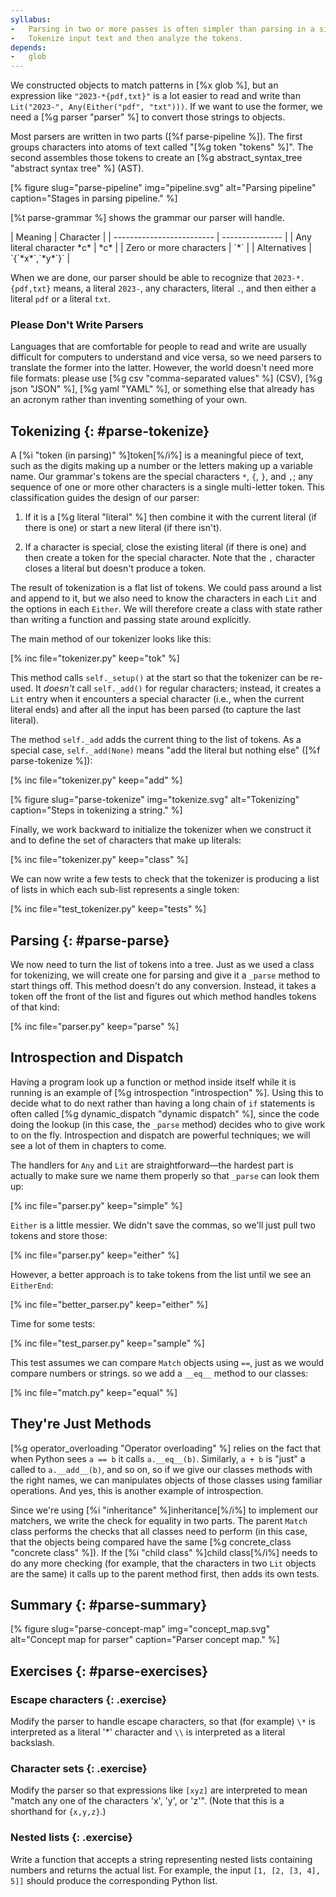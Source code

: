 ```yaml
---
syllabus:
-   Parsing in two or more passes is often simpler than parsing in a single pass.
-   Tokenize input text and then analyze the tokens.
depends:
-   glob
---
```


We constructed objects to match patterns in [%x glob %],
but an expression like `"2023-*{pdf,txt}"`
is a lot easier to read and write
than `Lit("2023-", Any(Either("pdf", "txt")))`.
If we want to use the former,
we need a [%g parser "parser" %]
to convert those strings to objects.

Most parsers are written in two parts ([%f parse-pipeline %]).
The first groups characters into atoms of text called "[%g token "tokens" %]".
The second assembles those tokens to create
an [%g abstract_syntax_tree "abstract syntax tree" %] (AST).

[% figure
   slug="parse-pipeline"
   img="pipeline.svg"
   alt="Parsing pipeline"
   caption="Stages in parsing pipeline."
%]

[%t parse-grammar %] shows the grammar our parser will handle.

<div class="table" id="parse-grammar" caption="Glob grammar." markdown="1">
| Meaning                   | Character       |
| ------------------------- | --------------- |
| Any literal character *c* | *c*             |
| Zero or more characters   | `*`             |
| Alternatives              | `{`*x*`,`*y*`}` |
</div>

When we are done,
our parser should be able to recognize that `2023-*.{pdf,txt}` means,
a literal `2023-`,
any characters,
literal `.`,
and then either a literal `pdf` or a literal `txt`.

<div class="callout" markdown="1">

### Please Don't Write Parsers

Languages that are comfortable for people to read and write
are usually difficult for computers to understand
and vice versa,
so we need parsers to translate the former into the latter.
However,
the world doesn't need more file formats:
please use [%g csv "comma-separated values" %] (CSV),
[%g json "JSON" %], [%g yaml "YAML" %],
or something else that already has an acronym
rather than inventing something of your own.

</div>

## Tokenizing {: #parse-tokenize}

A [%i "token (in parsing)" %]token[%/i%] is a meaningful piece of text,
such as the digits making up a number or the letters making up a variable name.
Our grammar's tokens are the special characters `*`, `{`, `}`, and `,`;
any sequence of one or more other characters is a single multi-letter token.
This classification guides the design of our parser:

1.  If it is a [%g literal "literal" %] then
    combine it with the current literal (if there is one)
    or start a new literal (if there isn't).

1.  If a character is special,
    close the existing literal (if there is one)
    and then create a token for the special character.
    Note that the `,` character closes a literal but doesn't produce a token.

The result of tokenization is a flat list of tokens.
We could pass around a list and append to it,
but we also need to know the characters in each `Lit`
and the options in each `Either`.
We will therefore create a class with state
rather than writing a function and passing state around explicitly.

The main method of our tokenizer looks like this:

[% inc file="tokenizer.py" keep="tok" %]

This method calls `self._setup()` at the start
so that the tokenizer can be re-used.
It *doesn't* call `self._add()` for regular characters;
instead,
it creates a `Lit` entry when it encounters a special character
(i.e., when the current literal ends)
and after all the input has been parsed
(to capture the last literal).

The method `self._add` adds the current thing to the list of tokens.
As a special case,
`self._add(None)` means "add the literal but nothing else"
([%f parse-tokenize %]):

[% inc file="tokenizer.py" keep="add" %]

[% figure
   slug="parse-tokenize"
   img="tokenize.svg"
   alt="Tokenizing"
   caption="Steps in tokenizing a string."
%]

Finally,
we work backward to initialize the tokenizer when we construct it
and to define the set of characters that make up literals:

[% inc file="tokenizer.py" keep="class" %]

We can now write a few tests to check that
the tokenizer is producing a list of lists
in which each sub-list represents a single token:

[% inc file="test_tokenizer.py" keep="tests" %]

## Parsing {: #parse-parse}

We now need to turn the list of tokens into a tree.
Just as we used a class for tokenizing,
we will create one for parsing
and give it a `_parse` method to start things off.
This method doesn't do any conversion.
Instead,
it takes a token off the front of the list
and figures out which method handles tokens of that kind:

[% inc file="parser.py" keep="parse" %]

<div class="callout" markdown="1">

## Introspection and Dispatch

Having a program look up a function or method inside itself
while it is running
is an example of [%g introspection "introspection" %].
Using this to decide what to do next
rather than having a long chain of `if` statements
is often called [%g dynamic_dispatch "dynamic dispatch" %],
since the code doing the lookup
(in this case, the `_parse` method)
decides who to give work to on the fly.
Introspection and dispatch are powerful techniques;
we will see a lot of them in chapters to come.

</div>

The handlers for `Any` and `Lit` are straightforward—the
hardest part is actually to make sure we name them properly
so that `_parse` can look them up:

[% inc file="parser.py" keep="simple" %]

`Either` is a little messier.
We didn't save the commas,
so we'll just pull two tokens and store those:

[% inc file="parser.py" keep="either" %]

However,
a better approach is to take tokens from the list until we see an `EitherEnd`:

[% inc file="better_parser.py" keep="either" %]

Time for some tests:

[% inc file="test_parser.py" keep="sample" %]

This test assumes we can compare `Match` objects using `==`,
just as we would compare numbers or strings.
so we add a `__eq__` method to our classes:

[% inc file="match.py" keep="equal" %]

<div class="callout" markdown="1">

## They're Just Methods

[%g operator_overloading "Operator overloading" %]
relies on the fact that when Python sees `a == b` it calls `a.__eq__(b)`.
Similarly,
`a + b` is "just" a called to `a.__add__(b)`, and so on,
so if we give our classes methods with the right names,
we can manipulates objects of those classes using familiar operations.
And yes,
this is another example of introspection.

Since we're using [%i "inheritance" %]inheritance[%/i%] to implement our matchers,
we write the check for equality in two parts.
The parent `Match` class performs the checks that all classes need to perform
(in this case,
that the objects being compared have the same
[%g concrete_class "concrete class" %]).
If the [%i "child class" %]child class[%/i%] needs to do any more checking
(for example, that the characters in two `Lit` objects are the same)
it calls up to the parent method first,
then adds its own tests.

</div>

## Summary {: #parse-summary}

[% figure
   slug="parse-concept-map"
   img="concept_map.svg"
   alt="Concept map for parser"
   caption="Parser concept map."
%]

## Exercises {: #parse-exercises}

### Escape characters {: .exercise}

Modify the parser to handle escape characters,
so that (for example) `\*` is interpreted as a literal '*' character
and `\\` is interpreted as a literal backslash.

### Character sets {: .exercise}

Modify the parser so that expressions like `[xyz]` are interpreted to mean
"match any one of the characters 'x', 'y', or 'z'".
(Note that this is a shorthand for `{x,y,z}`.)

### Nested lists {: .exercise}

Write a function that accepts a string representing nested lists containing numbers
and returns the actual list.
For example, the input `[1, [2, [3, 4], 5]]`
should produce the corresponding Python list.
